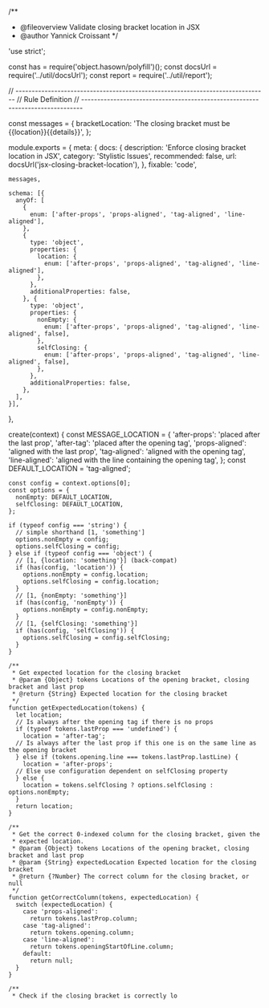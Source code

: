 /**
 * @fileoverview Validate closing bracket location in JSX
 * @author Yannick Croissant
 */

'use strict';

const has = require('object.hasown/polyfill')();
const docsUrl = require('../util/docsUrl');
const report = require('../util/report');

// ------------------------------------------------------------------------------
// Rule Definition
// ------------------------------------------------------------------------------

const messages = {
  bracketLocation: 'The closing bracket must be {{location}}{{details}}',
};

module.exports = {
  meta: {
    docs: {
      description: 'Enforce closing bracket location in JSX',
      category: 'Stylistic Issues',
      recommended: false,
      url: docsUrl('jsx-closing-bracket-location'),
    },
    fixable: 'code',

    messages,

    schema: [{
      anyOf: [
        {
          enum: ['after-props', 'props-aligned', 'tag-aligned', 'line-aligned'],
        },
        {
          type: 'object',
          properties: {
            location: {
              enum: ['after-props', 'props-aligned', 'tag-aligned', 'line-aligned'],
            },
          },
          additionalProperties: false,
        }, {
          type: 'object',
          properties: {
            nonEmpty: {
              enum: ['after-props', 'props-aligned', 'tag-aligned', 'line-aligned', false],
            },
            selfClosing: {
              enum: ['after-props', 'props-aligned', 'tag-aligned', 'line-aligned', false],
            },
          },
          additionalProperties: false,
        },
      ],
    }],
  },

  create(context) {
    const MESSAGE_LOCATION = {
      'after-props': 'placed after the last prop',
      'after-tag': 'placed after the opening tag',
      'props-aligned': 'aligned with the last prop',
      'tag-aligned': 'aligned with the opening tag',
      'line-aligned': 'aligned with the line containing the opening tag',
    };
    const DEFAULT_LOCATION = 'tag-aligned';

    const config = context.options[0];
    const options = {
      nonEmpty: DEFAULT_LOCATION,
      selfClosing: DEFAULT_LOCATION,
    };

    if (typeof config === 'string') {
      // simple shorthand [1, 'something']
      options.nonEmpty = config;
      options.selfClosing = config;
    } else if (typeof config === 'object') {
      // [1, {location: 'something'}] (back-compat)
      if (has(config, 'location')) {
        options.nonEmpty = config.location;
        options.selfClosing = config.location;
      }
      // [1, {nonEmpty: 'something'}]
      if (has(config, 'nonEmpty')) {
        options.nonEmpty = config.nonEmpty;
      }
      // [1, {selfClosing: 'something'}]
      if (has(config, 'selfClosing')) {
        options.selfClosing = config.selfClosing;
      }
    }

    /**
     * Get expected location for the closing bracket
     * @param {Object} tokens Locations of the opening bracket, closing bracket and last prop
     * @return {String} Expected location for the closing bracket
     */
    function getExpectedLocation(tokens) {
      let location;
      // Is always after the opening tag if there is no props
      if (typeof tokens.lastProp === 'undefined') {
        location = 'after-tag';
      // Is always after the last prop if this one is on the same line as the opening bracket
      } else if (tokens.opening.line === tokens.lastProp.lastLine) {
        location = 'after-props';
      // Else use configuration dependent on selfClosing property
      } else {
        location = tokens.selfClosing ? options.selfClosing : options.nonEmpty;
      }
      return location;
    }

    /**
     * Get the correct 0-indexed column for the closing bracket, given the
     * expected location.
     * @param {Object} tokens Locations of the opening bracket, closing bracket and last prop
     * @param {String} expectedLocation Expected location for the closing bracket
     * @return {?Number} The correct column for the closing bracket, or null
     */
    function getCorrectColumn(tokens, expectedLocation) {
      switch (expectedLocation) {
        case 'props-aligned':
          return tokens.lastProp.column;
        case 'tag-aligned':
          return tokens.opening.column;
        case 'line-aligned':
          return tokens.openingStartOfLine.column;
        default:
          return null;
      }
    }

    /**
     * Check if the closing bracket is correctly lo